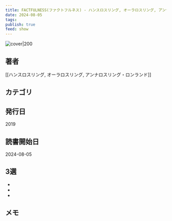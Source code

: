 ```yaml
---
title: FACTFULNESS(ファクトフルネス) - ハンスロスリング, オーラロスリング, アンナロスリング・ロンランド
date: 2024-08-05
tags: 
publish: true
feed: show
---
```

![cover|200](http://books.google.com/books/content?id=4GqdwAEACAAJ&printsec=frontcover&img=1&zoom=1&source=gbs_api)
## 著者
[[ハンスロスリング, オーラロスリング, アンナロスリング・ロンランド]]
## カテゴリ

## 発行日
2019
## 読書開始日
2024-08-05

## 3選
 - 
 - 
 - 
## メモ